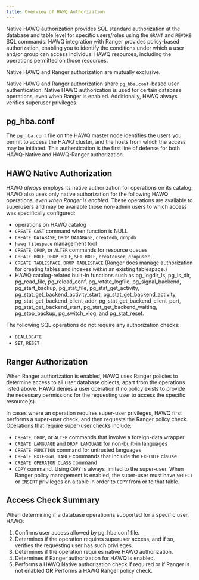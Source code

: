 ```yaml
---
title: Overview of HAWQ Authorization
---
```


<!--
Licensed to the Apache Software Foundation (ASF) under one
or more contributor license agreements.  See the NOTICE file
distributed with this work for additional information
regarding copyright ownership.  The ASF licenses this file
to you under the Apache License, Version 2.0 (the
"License"); you may not use this file except in compliance
with the License.  You may obtain a copy of the License at

  http://www.apache.org/licenses/LICENSE-2.0

Unless required by applicable law or agreed to in writing,
software distributed under the License is distributed on an
"AS IS" BASIS, WITHOUT WARRANTIES OR CONDITIONS OF ANY
KIND, either express or implied.  See the License for the
specific language governing permissions and limitations
under the License.
-->

Native HAWQ authorization provides SQL standard authorization at the database and table level for specific users/roles using the `GRANT` and `REVOKE` SQL commands. HAWQ integration with Ranger provides policy-based authorization, enabling you to identify the conditions under which a user and/or group can access individual HAWQ resources, including the operations permitted on those resources.

Native HAWQ and Ranger authorization are mutually exclusive.

Native HAWQ and Ranger authorization share `pg_hba.conf`-based user authentication. Native HAWQ authorization is used for certain database operations, even when Ranger is enabled. Additionally, HAWQ always verifies superuser privileges.


## <a id="pghbaconf"></a> pg_hba.conf
The `pg_hba.conf` file on the HAWQ master node identifies the users you permit to access the HAWQ cluster, and the hosts from which the access may be initiated. This authentication is the first line of defense for both HAWQ-Native and HAWQ-Ranger authorization.


## <a id="alwaysnative"></a> HAWQ Native Authorization
HAWQ *always* employs its native authorization for operations on its catalog. HAWQ also uses only native authorization for the following HAWQ operations, *even when Ranger is enabled*. These operations are available to superusers and may be available those non-admin users to which access was specifically configured:

- operations on HAWQ catalog
- `CREATE CAST` command when function is NULL
- `CREATE DATABASE`, `DROP DATABASE`, `createdb`, `dropdb`
- `hawq filespace` management tool
- `CREATE`, `DROP`, or `ALTER` commands for resource queues
- `CREATE ROLE`, `DROP ROLE`, `SET ROLE`, `createuser`, `dropuser`
- `CREATE TABLESPACE`, `DROP TABLESPACE` (Ranger does manage authorization for creating tables and indexes _within_ an existing tablespace.)
- HAWQ catalog-related built-in functions such as pg\_logdir\_ls, pg\_ls\_dir, pg\_read\_file, pg\_reload\_conf, pg\_rotate\_logfile, pg\_signal\_backend, pg\_start\_backup,  pg\_stat\_file, pg\_stat\_get\_activity, pg\_stat\_get\_backend\_activity\_start, pg\_stat\_get\_backend\_activity, pg\_stat\_get\_backend\_client\_addr, pg\_stat\_get\_backend\_client\_port, pg\_stat\_get\_backend\_start, pg\_stat\_get\_backend\_waiting, pg\_stop\_backup, pg\_switch\_xlog, and pg\_stat\_reset.


The following SQL operations do not require any authorization checks:

- `DEALLOCATE`
- `SET`, `RESET`


## <a id="rangersuperuser"></a> Ranger Authorization
When Ranger authorization is enabled, HAWQ uses Ranger policies to determine access to all user database objects, apart from the operations listed above. HAWQ denies a user operation if no policy exists to provide the necessary permissions for the requesting user to access the specific resource(s). 

In cases where an operation requires super-user privileges, HAWQ first performs a super-user check, and then requests the Ranger policy check. Operations that require super-user checks include:

- `CREATE`, `DROP`, or `ALTER` commands that involve a foreign-data wrapper
- `CREATE LANGUAGE` and `DROP LANGUAGE` for non-built-in languages
- `CREATE FUNCTION` command for untrusted languages
- `CREATE EXTERNAL TABLE` commands that include the `EXECUTE` clause
- `CREATE OPERATOR CLASS` command
- `COPY` command. Using `COPY` is always limited to the super-user. When Ranger policy management is enabled, the super-user must have `SELECT` or `INSERT` privileges on a table in order to `COPY` from or to that table.


## <a id="authalgorithm"></a> Access Check Summary

When determining if a database operation is supported for a specific user, HAWQ:

1. Confirms user access allowed by pg_hba.conf file.
2. Determines if the operation requires superuser access, and if so, verifies the requesting user has such privileges.
3. Determines if the operation requires native HAWQ authorization.
4. Determines if Ranger authorization for HAWQ is enabled.
4. Performs a HAWQ Native authorization check if required or if Ranger is not enabled  **OR**  Performs a HAWQ Ranger policy check.
